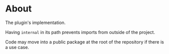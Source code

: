 # About

The plugin's implementation.

Having `internal` in its path prevents imports from outside of the project.

Code may move into a public package at the root of the repository if there is a use case.
